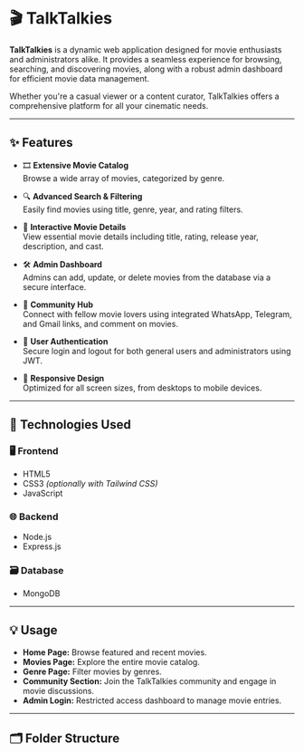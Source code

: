 # 🎬 TalkTalkies

**TalkTalkies** is a dynamic web application designed for movie enthusiasts and administrators alike. It provides a seamless experience for browsing, searching, and discovering movies, along with a robust admin dashboard for efficient movie data management.

Whether you're a casual viewer or a content curator, TalkTalkies offers a comprehensive platform for all your cinematic needs.

---

## ✨ Features

- 🎞️ **Extensive Movie Catalog**  
  Browse a wide array of movies, categorized by genre.

- 🔍 **Advanced Search & Filtering**  
  Easily find movies using title, genre, year, and rating filters.

- 📝 **Interactive Movie Details**  
  View essential movie details including title, rating, release year, description, and cast.

- 🛠️ **Admin Dashboard**  
  Admins can add, update, or delete movies from the database via a secure interface.

- 💬 **Community Hub**  
  Connect with fellow movie lovers using integrated WhatsApp, Telegram, and Gmail links, and comment on movies.

- 🔐 **User Authentication**  
  Secure login and logout for both general users and administrators using JWT.

- 📱 **Responsive Design**  
  Optimized for all screen sizes, from desktops to mobile devices.

---

## 🚀 Technologies Used

### 🖥 Frontend
- HTML5  
- CSS3 *(optionally with Tailwind CSS)*  
- JavaScript

### 🌐 Backend
- Node.js  
- Express.js

### 🗃️ Database
- MongoDB

---

## 💡 Usage

- **Home Page:** Browse featured and recent movies.
- **Movies Page:** Explore the entire movie catalog.
- **Genre Page:** Filter movies by genres.
- **Community Section:** Join the TalkTalkies community and engage in movie discussions.
- **Admin Login:** Restricted access dashboard to manage movie entries.

---

## 🗂️ Folder Structure

